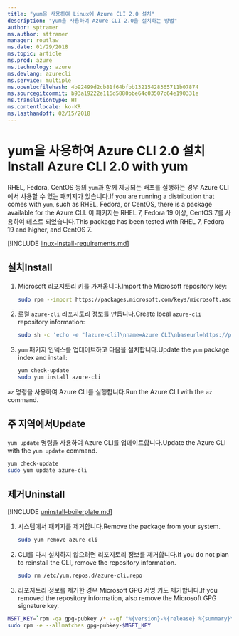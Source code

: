 ```yaml
---
title: "yum을 사용하여 Linux에 Azure CLI 2.0 설치"
description: "yum을 사용하여 Azure CLI 2.0을 설치하는 방법"
author: sptramer
ms.author: sttramer
manager: routlaw
ms.date: 01/29/2018
ms.topic: article
ms.prod: azure
ms.technology: azure
ms.devlang: azurecli
ms.service: multiple
ms.openlocfilehash: 4b92499d2cb81f64bfbb13215428365711b07874
ms.sourcegitcommit: b93a19222e116d5880bbe64c03507c64e190331e
ms.translationtype: HT
ms.contentlocale: ko-KR
ms.lasthandoff: 02/15/2018
---
```

# <a name="install-azure-cli-20-with-yum"></a><span data-ttu-id="a49ac-103">yum을 사용하여 Azure CLI 2.0 설치</span><span class="sxs-lookup"><span data-stu-id="a49ac-103">Install Azure CLI 2.0 with yum</span></span>

<span data-ttu-id="a49ac-104">RHEL, Fedora, CentOS 등의 `yum`과 함께 제공되는 배포를 실행하는 경우 Azure CLI에서 사용할 수 있는 패키지가 있습니다.</span><span class="sxs-lookup"><span data-stu-id="a49ac-104">If you are running a distribution that comes with `yum`, such as RHEL, Fedora, or CentOS, there is a package available for the Azure CLI.</span></span> <span data-ttu-id="a49ac-105">이 패키지는 RHEL 7, Fedora 19 이상, CentOS 7를 사용하여 테스트 되었습니다.</span><span class="sxs-lookup"><span data-stu-id="a49ac-105">This package has been tested with RHEL 7, Fedora 19 and higher, and CentOS 7.</span></span>

[!INCLUDE [linux-install-requirements.md](includes/linux-install-requirements.md)]

## <a name="install"></a><span data-ttu-id="a49ac-106">설치</span><span class="sxs-lookup"><span data-stu-id="a49ac-106">Install</span></span>

1. <span data-ttu-id="a49ac-107">Microsoft 리포지토리 키를 가져옵니다.</span><span class="sxs-lookup"><span data-stu-id="a49ac-107">Import the Microsoft repository key:</span></span>

   ```bash
   sudo rpm --import https://packages.microsoft.com/keys/microsoft.asc
   ```

2. <span data-ttu-id="a49ac-108">로컬 `azure-cli` 리포지토리 정보를 만듭니다.</span><span class="sxs-lookup"><span data-stu-id="a49ac-108">Create local `azure-cli` repository information:</span></span>

   ```bash
   sudo sh -c 'echo -e "[azure-cli]\nname=Azure CLI\nbaseurl=https://packages.microsoft.com/yumrepos/azure-cli\nenabled=1\ngpgcheck=1\ngpgkey=https://packages.microsoft.com/keys/microsoft.asc" > /etc/yum.repos.d/azure-cli.repo'
   ```

3. <span data-ttu-id="a49ac-109">`yum` 패키지 인덱스를 업데이트하고 다음을 설치합니다.</span><span class="sxs-lookup"><span data-stu-id="a49ac-109">Update the `yum` package index and install:</span></span>

   ```bash
   yum check-update
   sudo yum install azure-cli
   ```

<span data-ttu-id="a49ac-110">`az` 명령을 사용하여 Azure CLI를 실행합니다.</span><span class="sxs-lookup"><span data-stu-id="a49ac-110">Run the Azure CLI with the `az` command.</span></span>

## <a name="update"></a><span data-ttu-id="a49ac-111">주 지역에서</span><span class="sxs-lookup"><span data-stu-id="a49ac-111">Update</span></span>

<span data-ttu-id="a49ac-112">`yum update` 명령을 사용하여 Azure CLI를 업데이트합니다.</span><span class="sxs-lookup"><span data-stu-id="a49ac-112">Update the Azure CLI with the `yum update` command.</span></span>

```bash
yum check-update
sudo yum update azure-cli
```

## <a name="uninstall"></a><span data-ttu-id="a49ac-113">제거</span><span class="sxs-lookup"><span data-stu-id="a49ac-113">Uninstall</span></span>

[!INCLUDE [uninstall-boilerplate.md](includes/uninstall-boilerplate.md)]

1. <span data-ttu-id="a49ac-114">시스템에서 패키지를 제거합니다.</span><span class="sxs-lookup"><span data-stu-id="a49ac-114">Remove the package from your system.</span></span>

   ```bash
   sudo yum remove azure-cli
   ```

2. <span data-ttu-id="a49ac-115">CLI를 다시 설치하지 않으려면 리포지토리 정보를 제거합니다.</span><span class="sxs-lookup"><span data-stu-id="a49ac-115">If you do not plan to reinstall the CLI, remove the repository information.</span></span>

   ```bash
   sudo rm /etc/yum.repos.d/azure-cli.repo
   ```

3. <span data-ttu-id="a49ac-116">리포지토리 정보를 제거한 경우 Microsoft GPG 서명 키도 제거합니다.</span><span class="sxs-lookup"><span data-stu-id="a49ac-116">If you removed the repository information, also remove the Microsoft GPG signature key.</span></span>

  ```bash
  MSFT_KEY=`rpm -qa gpg-pubkey /* --qf "%{version}-%{release} %{summary}\n" | grep Microsoft | awk '{print $1}'`
  sudo rpm -e --allmatches gpg-pubkey-$MSFT_KEY
  ```
